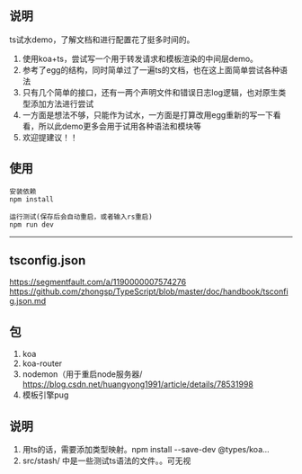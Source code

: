 ## 说明

ts试水demo，了解文档和进行配置花了挺多时间的。

1. 使用koa+ts，尝试写一个用于转发请求和模板渲染的中间层demo。
2. 参考了egg的结构，同时简单过了一遍ts的文档，也在这上面简单尝试各种语法
3. 只有几个简单的接口，还有一两个声明文件和错误日志log逻辑，也对原生类型添加方法进行尝试
4. 一方面是想法不够，只能作为试水，一方面是打算改用egg重新的写一下看看，所以此demo更多会用于试用各种语法和模块等
5. 欢迎提建议！！

## 使用

```
安装依赖
npm install

运行测试(保存后会自动重启，或者输入rs重启)
npm run dev
```
***

## tsconfig.json
https://segmentfault.com/a/1190000007574276
https://github.com/zhongsp/TypeScript/blob/master/doc/handbook/tsconfig.json.md

## 包
1. koa
2. koa-router
3. nodemon（用于重启node服务器/  https://blog.csdn.net/huangyong1991/article/details/78531998
4. 模板引擎pug

## 说明
1. 用ts的话，需要添加类型映射。npm install --save-dev @types/koa...
2. src/stash/ 中是一些测试ts语法的文件。。可无视